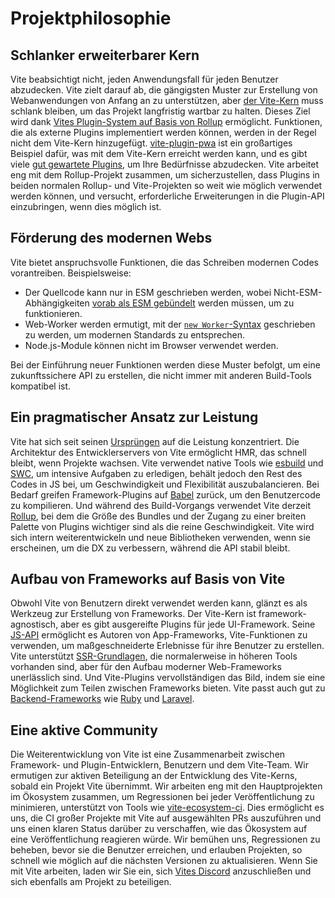 # Projektphilosophie

## Schlanker erweiterbarer Kern

Vite beabsichtigt nicht, jeden Anwendungsfall für jeden Benutzer abzudecken. Vite zielt darauf ab, die gängigsten Muster zur Erstellung von Webanwendungen von Anfang an zu unterstützen, aber [der Vite-Kern](https://github.com/vitejs/vite) muss schlank bleiben, um das Projekt langfristig wartbar zu halten. Dieses Ziel wird dank [Vites Plugin-System auf Basis von Rollup](./api-plugin.md) ermöglicht. Funktionen, die als externe Plugins implementiert werden können, werden in der Regel nicht dem Vite-Kern hinzugefügt. [vite-plugin-pwa](https://vite-pwa-org.netlify.app/) ist ein großartiges Beispiel dafür, was mit dem Vite-Kern erreicht werden kann, und es gibt viele [gut gewartete Plugins](https://github.com/vitejs/awesome-vite#plugins), um Ihre Bedürfnisse abzudecken. Vite arbeitet eng mit dem Rollup-Projekt zusammen, um sicherzustellen, dass Plugins in beiden normalen Rollup- und Vite-Projekten so weit wie möglich verwendet werden können, und versucht, erforderliche Erweiterungen in die Plugin-API einzubringen, wenn dies möglich ist.

## Förderung des modernen Webs

Vite bietet anspruchsvolle Funktionen, die das Schreiben modernen Codes vorantreiben. Beispielsweise:

- Der Quellcode kann nur in ESM geschrieben werden, wobei Nicht-ESM-Abhängigkeiten [vorab als ESM gebündelt](./dep-pre-bundling) werden müssen, um zu funktionieren.
- Web-Worker werden ermutigt, mit der [`new Worker`-Syntax](./features#web-workers) geschrieben zu werden, um modernen Standards zu entsprechen.
- Node.js-Module können nicht im Browser verwendet werden.

Bei der Einführung neuer Funktionen werden diese Muster befolgt, um eine zukunftssichere API zu erstellen, die nicht immer mit anderen Build-Tools kompatibel ist.

## Ein pragmatischer Ansatz zur Leistung

Vite hat sich seit seinen [Ursprüngen](./why.md) auf die Leistung konzentriert. Die Architektur des Entwicklerservers von Vite ermöglicht HMR, das schnell bleibt, wenn Projekte wachsen. Vite verwendet native Tools wie [esbuild](https://esbuild.github.io/) und [SWC](https://github.com/vitejs/vite-plugin-react-swc), um intensive Aufgaben zu erledigen, behält jedoch den Rest des Codes in JS bei, um Geschwindigkeit und Flexibilität auszubalancieren. Bei Bedarf greifen Framework-Plugins auf [Babel](https://babeljs.io/) zurück, um den Benutzercode zu kompilieren. Und während des Build-Vorgangs verwendet Vite derzeit [Rollup](https://rollupjs.org/), bei dem die Größe des Bundles und der Zugang zu einer breiten Palette von Plugins wichtiger sind als die reine Geschwindigkeit. Vite wird sich intern weiterentwickeln und neue Bibliotheken verwenden, wenn sie erscheinen, um die DX zu verbessern, während die API stabil bleibt.

## Aufbau von Frameworks auf Basis von Vite

Obwohl Vite von Benutzern direkt verwendet werden kann, glänzt es als Werkzeug zur Erstellung von Frameworks. Der Vite-Kern ist framework-agnostisch, aber es gibt ausgereifte Plugins für jede UI-Framework. Seine [JS-API](./api-javascript.md) ermöglicht es Autoren von App-Frameworks, Vite-Funktionen zu verwenden, um maßgeschneiderte Erlebnisse für ihre Benutzer zu erstellen. Vite unterstützt [SSR-Grundlagen](./ssr.md), die normalerweise in höheren Tools vorhanden sind, aber für den Aufbau moderner Web-Frameworks unerlässlich sind. Und Vite-Plugins vervollständigen das Bild, indem sie eine Möglichkeit zum Teilen zwischen Frameworks bieten. Vite passt auch gut zu [Backend-Frameworks](./backend-integration.md) wie [Ruby](https://vite-ruby.netlify.app/) und [Laravel](https://laravel.com/docs/10.x/vite).

## Eine aktive Community

Die Weiterentwicklung von Vite ist eine Zusammenarbeit zwischen Framework- und Plugin-Entwicklern, Benutzern und dem Vite-Team. Wir ermutigen zur aktiven Beteiligung an der Entwicklung des Vite-Kerns, sobald ein Projekt Vite übernimmt. Wir arbeiten eng mit den Hauptprojekten im Ökosystem zusammen, um Regressionen bei jeder Veröffentlichung zu minimieren, unterstützt von Tools wie [vite-ecosystem-ci](https://github.com/vitejs/vite-ecosystem-ci). Dies ermöglicht es uns, die CI großer Projekte mit Vite auf ausgewählten PRs auszuführen und uns einen klaren Status darüber zu verschaffen, wie das Ökosystem auf eine Veröffentlichung reagieren würde. Wir bemühen uns, Regressionen zu beheben, bevor sie die Benutzer erreichen, und erlauben Projekten, so schnell wie möglich auf die nächsten Versionen zu aktualisieren. Wenn Sie mit Vite arbeiten, laden wir Sie ein, sich [Vites Discord](https://chat.vitejs.dev) anzuschließen und sich ebenfalls am Projekt zu beteiligen.
